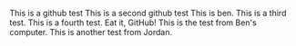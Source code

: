 This is a github test
This is a second github test
This is ben. This is a third test.
This is a fourth test. Eat it, GitHub!
This is the test from Ben's computer.
This is another test from Jordan.

